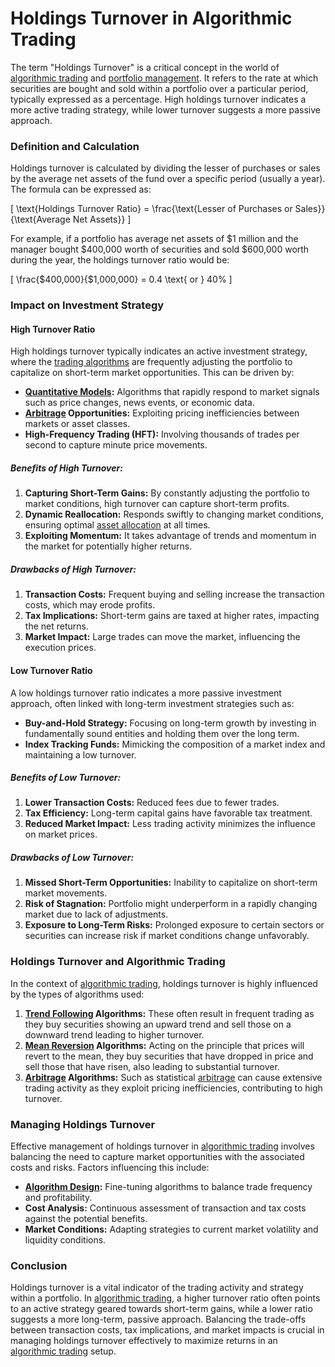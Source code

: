 # Holdings Turnover in Algorithmic Trading

The term "Holdings Turnover" is a critical concept in the world of [algorithmic trading](../a/algorithmic_trading.md) and [portfolio management](../p/portfolio_management.md). It refers to the rate at which securities are bought and sold within a portfolio over a particular period, typically expressed as a percentage. High holdings turnover indicates a more active trading strategy, while lower turnover suggests a more passive approach.

### Definition and Calculation

Holdings turnover is calculated by dividing the lesser of purchases or sales by the average net assets of the fund over a specific period (usually a year). The formula can be expressed as:

\[ \text{Holdings Turnover Ratio} = \frac{\text{Lesser of Purchases or Sales}}{\text{Average Net Assets}} \]

For example, if a portfolio has average net assets of $1 million and the manager bought $400,000 worth of securities and sold $600,000 worth during the year, the holdings turnover ratio would be:

\[ \frac{\$400,000}{\$1,000,000} = 0.4 \text{ or } 40\% \]

### Impact on Investment Strategy

#### High Turnover Ratio

High holdings turnover typically indicates an active investment strategy, where the [trading algorithms](../t/trading_algorithms.md) are frequently adjusting the portfolio to capitalize on short-term market opportunities. This can be driven by:

- **[Quantitative Models](../q/quantitative_models.md):** Algorithms that rapidly respond to market signals such as price changes, news events, or economic data.
- **[Arbitrage](../a/arbitrage.md) Opportunities:** Exploiting pricing inefficiencies between markets or asset classes.
- **High-Frequency Trading (HFT):** Involving thousands of trades per second to capture minute price movements.

##### Benefits of High Turnover:
1. **Capturing Short-Term Gains:** By constantly adjusting the portfolio to market conditions, high turnover can capture short-term profits.
2. **Dynamic Reallocation:** Responds swiftly to changing market conditions, ensuring optimal [asset allocation](../a/asset_allocation.md) at all times.
3. **Exploiting Momentum:** It takes advantage of trends and momentum in the market for potentially higher returns.

##### Drawbacks of High Turnover:
1. **Transaction Costs:** Frequent buying and selling increase the transaction costs, which may erode profits.
2. **Tax Implications:** Short-term gains are taxed at higher rates, impacting the net returns.
3. **Market Impact:** Large trades can move the market, influencing the execution prices.

#### Low Turnover Ratio

A low holdings turnover ratio indicates a more passive investment approach, often linked with long-term investment strategies such as:

- **Buy-and-Hold Strategy:** Focusing on long-term growth by investing in fundamentally sound entities and holding them over the long term.
- **Index Tracking Funds:** Mimicking the composition of a market index and maintaining a low turnover.

##### Benefits of Low Turnover:
1. **Lower Transaction Costs:** Reduced fees due to fewer trades.
2. **Tax Efficiency:** Long-term capital gains have favorable tax treatment.
3. **Reduced Market Impact:** Less trading activity minimizes the influence on market prices.

##### Drawbacks of Low Turnover:
1. **Missed Short-Term Opportunities:** Inability to capitalize on short-term market movements.
2. **Risk of Stagnation:** Portfolio might underperform in a rapidly changing market due to lack of adjustments.
3. **Exposure to Long-Term Risks:** Prolonged exposure to certain sectors or securities can increase risk if market conditions change unfavorably.

### Holdings Turnover and Algorithmic Trading

In the context of [algorithmic trading](../a/algorithmic_trading.md), holdings turnover is highly influenced by the types of algorithms used:

1. **[Trend Following](../t/trend_following.md) Algorithms:** These often result in frequent trading as they buy securities showing an upward trend and sell those on a downward trend leading to higher turnover.
2. **[Mean Reversion](../m/mean_reversion.md) Algorithms:** Acting on the principle that prices will revert to the mean, they buy securities that have dropped in price and sell those that have risen, also leading to substantial turnover.
3. **[Arbitrage](../a/arbitrage.md) Algorithms:** Such as statistical [arbitrage](../a/arbitrage.md) can cause extensive trading activity as they exploit pricing inefficiencies, contributing to high turnover.

### Managing Holdings Turnover

Effective management of holdings turnover in [algorithmic trading](../a/algorithmic_trading.md) involves balancing the need to capture market opportunities with the associated costs and risks. Factors influencing this include:

- **[Algorithm Design](../a/algorithm_design.md):** Fine-tuning algorithms to balance trade frequency and profitability.
- **Cost Analysis:** Continuous assessment of transaction and tax costs against the potential benefits.
- **Market Conditions:** Adapting strategies to current market volatility and liquidity conditions.

### Conclusion

Holdings turnover is a vital indicator of the trading activity and strategy within a portfolio. In [algorithmic trading](../a/algorithmic_trading.md), a higher turnover ratio often points to an active strategy geared towards short-term gains, while a lower ratio suggests a more long-term, passive approach. Balancing the trade-offs between transaction costs, tax implications, and market impacts is crucial in managing holdings turnover effectively to maximize returns in an [algorithmic trading](../a/algorithmic_trading.md) setup.
